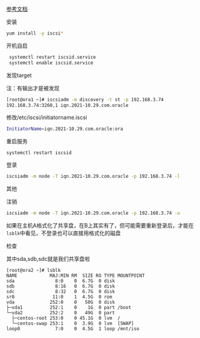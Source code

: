   [参考文档](https://blog.csdn.net/cuichongxin/article/details/103982207)

安装

```bash
yum install -y iscsi*
```

开机自启

```bash
 systemctl restart iscsid.service
 systemctl enable iscsid.service
```

发现target

注：有输出才是被发现

```bash
[root@ora1 ~]# iscsiadm -m discovery -t st -p 192.168.3.74
192.168.3.74:3260,1 iqn.2021-10.29.com.oracle
```

修改/etc/iscsi/initiatorname.iscsi

```bash
InitiatorName=iqn.2021-10.29.com.oracle:ora
```

重启服务

```
systemctl restart iscsid
```

登录


```bash
iscsiadm -m node -T iqn.2021-10.29.com.oracle -p 192.168.3.74 -l
```

其他

注销

```bash
iscsiadm -m node -T iqn.2021-10.29.com.oracle -p 192.168.3.74 -u
```

如果在主机A格式化了共享盘，在B上其实有了，但可能需要重新登录后，才能在`lsblk`中看见，不登录也可以直接用格式化的磁盘

检查

其中sda,sdb,sdc就是我们共享盘啦

```
[root@ora2 ~]# lsblk
NAME            MAJ:MIN RM  SIZE RO TYPE MOUNTPOINT
sda               8:0    0  6.7G  0 disk 
sdb               8:16   0  6.7G  0 disk 
sdc               8:32   0  6.7G  0 disk 
sr0              11:0    1  4.5G  0 rom  
vda             252:0    0   50G  0 disk 
├─vda1          252:1    0    1G  0 part /boot
└─vda2          252:2    0   49G  0 part 
  ├─centos-root 253:0    0 45.1G  0 lvm  /
  └─centos-swap 253:1    0  3.9G  0 lvm  [SWAP]
loop0             7:0    0  4.5G  1 loop /mnt/iso
```

